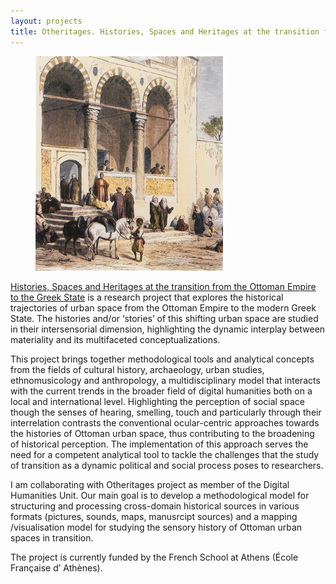 ```yaml
---
layout: projects
title: Otheritages. Histories, Spaces and Heritages at the transition from the Ottoman Empire to the Greek State
---
```

<figure>
  <img src="../images/otheritages.jpg" width="300" alt="http://eng.travelogues.gr/item.php?view=52450" / ></figure>


<a href="https://otheritages.efa.gr">Histories, Spaces and Heritages at the transition from the Ottoman Empire to the Greek State</a> is a research project that explores the historical trajectories of urban space from the Ottoman Empire to the modern Greek State. 
The histories and/or ‘stories’ of this shifting urban space are studied in their intersensorial dimension, highlighting the dynamic interplay between materiality and its multifaceted conceptualizations.

This project brings together methodological tools and analytical concepts from the fields of cultural history, archaeology, urban studies, ethnomusicology and anthropology, a multidisciplinary model that interacts with the current trends in the broader field of digital humanities both on a local and international level.
Highlighting the perception of social space though the senses of hearing, smelling, touch and particularly through their interrelation contrasts the conventional ocular-centric approaches towards the histories of Ottoman urban space, thus contributing to the broadening of historical perception. The implementation of this approach serves the need for a competent analytical tool to tackle the challenges that the study of transition as a dynamic political and social process poses to researchers.

I am collaborating with Otheritages project as member of the Digital Humanities Unit. Our main goal is to develop a methodological model for structuring and processing cross-domain historical sources in various formats (pictures, sounds, maps, manusrcipt sources) and a mapping /visualisation model for studying the sensory history of Ottoman urban spaces in transition.
  
The project is currently funded by the French School at Athens (École Française d’ Athènes).
